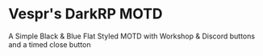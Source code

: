# Vespr's DarkRP MOTD
 A Simple Black & Blue Flat Styled MOTD with Workshop & Discord buttons and a timed close button
